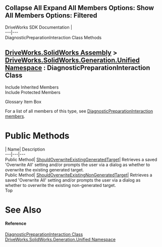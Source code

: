 Collapse All Expand All Members Options: Show All  Members Options: Filtered   
---  
DriveWorks SDK Documentation  |   
---|---  
DiagnosticPreparationInteraction Class Methods   
  
[DriveWorks.SolidWorks Assembly](topic13342.md) > [DriveWorks.SolidWorks.Generation.Unified Namespace](topic15343.md) : DiagnosticPreparationInteraction Class  
---  
  
Include Inherited Members    
Include Protected Members    


Glossary Item Box

For a list of all members of this type, see [DiagnosticPreparationInteraction members](topic15346.md).

# Public Methods

| Name| Description  
---|---|---  
Public Method| [ShouldOverwriteExistingGeneratedTarget](topic15352.md)| Retrieves a saved 'Overwrite All' setting and/or prompts the user via a dialog as whether to overwrite the existing generated target.   
Public Method| [ShouldOverwriteExistingNonGeneratedTarget](topic15353.md)| Retrieves a saved 'Overwrite All' setting and/or prompts the user via a dialog as whether to overwrite the existing non-generated target.   
Top

# See Also

#### Reference

[DiagnosticPreparationInteraction Class](topic15345.md)   
[DriveWorks.SolidWorks.Generation.Unified Namespace](topic15343.md)


